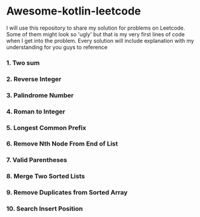 # Awesome-kotlin-leetcode
I will use this repository to share my solution for problems on Leetcode. Some of them might look so 'ugly' but that is my very first lines of code when I get into the problem. Every solution will include explanation with my understanding for you guys to reference

### 1. Two sum

### 2. Reverse Integer

### 3. Palindrome Number  

### 4. Roman to Integer

### 5. Longest Common Prefix

### 6. Remove Nth Node From End of List

### 7. Valid Parentheses 

### 8. Merge Two Sorted Lists

### 9. Remove Duplicates from Sorted Array

### 10. Search Insert Position

